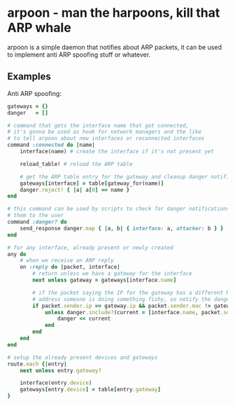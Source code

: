 arpoon - man the harpoons, kill that ARP whale
==============================================
arpoon is a simple daemon that notifies about ARP packets, it can be used to implement
anti ARP spoofing stuff or whatever.


Examples
--------

Anti ARP spoofing:

```ruby
gateways = {}
danger   = []

# command that gets the interface name that got connected,
# it's gonna be used as hook for network managers and the like
# to tell arpoon about new interfaces or reconnected interfaces
command :connected do |name|
	interface(name) # create the interface if it's not present yet

	reload_table! # reload the ARP table

	# get the ARP table entry for the gateway and cleanup danger notifications
	gateways[interface] = table[gateway_for(name)]
	danger.reject! { |a| a[0] == name }
end

# this command can be used by scripts to check for danger notifications and show
# them to the user
command :danger? do
	send_response danger.map { |a, b| { interface: a, attacker: b } }
end

# for any interface, already present or newly created
any do
	# when we receive an ARP reply
	on :reply do |packet, interface|
		# return unless we have a gateway for the interface
		next unless gateway = gateways[interface.name]

		# if the packet saying the IP for the gateway has a different MAC
		# address someone is doing something fishy, so notify the danger
		if packet.sender.ip == gateway.ip && packet.sender.mac != gateway.mac
			unless danger.include?(current = [interface.name, packet.sender.mac])
				danger << current
			end
		end
	end
end

# setup the already present devices and gateways
route.each {|entry|
	next unless entry.gateway?

	interface(entry.device)
	gateways[entry.device] = table[entry.gateway]
}
```
